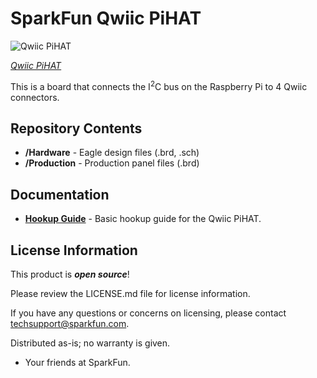 SparkFun Qwiic PiHAT
========================================

![Qwiic PiHAT](https://cdn.sparkfun.com/assets/parts/1/2/4/9/5/14459-01.jpg)

[*Qwiic PiHAT*](https://www.sparkfun.com/products/14459)

This is a board that connects the I<sup>2</sup>C bus on the Raspberry Pi to 4 Qwiic connectors.

Repository Contents
-------------------

* **/Hardware** - Eagle design files (.brd, .sch)
* **/Production** - Production panel files (.brd)

Documentation
--------------
* **[Hookup Guide](https://learn.sparkfun.com/tutorials/qwiic-raspberry-pihat-hookup-guide)** - Basic hookup guide for the Qwiic PiHAT.

License Information
-------------------

This product is _**open source**_! 

Please review the LICENSE.md file for license information. 

If you have any questions or concerns on licensing, please contact techsupport@sparkfun.com.

Distributed as-is; no warranty is given.

- Your friends at SparkFun.

_<COLLABORATION CREDIT>_

